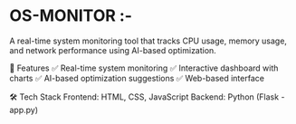 # OS-MONITOR :-
A real-time system monitoring tool that tracks CPU usage, memory usage, and network performance using AI-based optimization.

📌 Features
✅ Real-time system monitoring
✅ Interactive dashboard with charts
✅ AI-based optimization suggestions
✅ Web-based interface

🛠️ Tech Stack
Frontend: HTML, CSS, JavaScript
Backend: Python (Flask - app.py)
